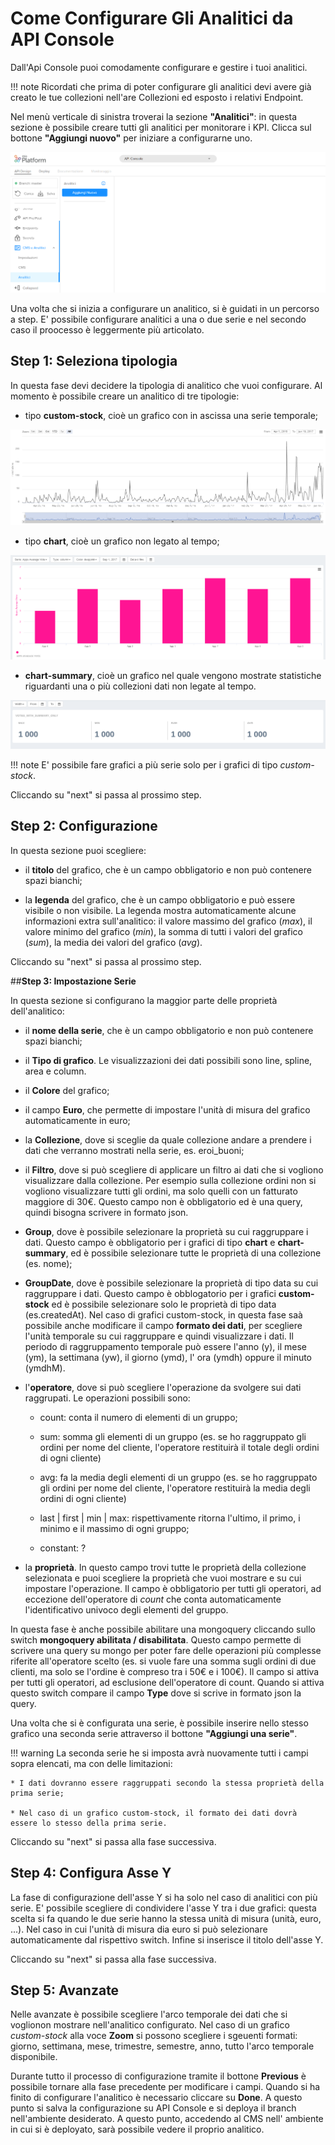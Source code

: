 # Come Configurare Gli Analitici da API Console

Dall'Api Console puoi comodamente configurare e gestire i tuoi analitici.

!!! note
    Ricordati che prima di poter configurare gli analitici devi avere già creato le tue collezioni nell'are Collezioni ed esposto i relativi Endpoint.

Nel menù verticale di sinistra troverai la sezione **"Analitici"**: in questa sezione è possibile creare tutti gli analitici per monitorare i KPI. Clicca sul bottone **"Aggiungi nuovo"** per iniziare a configurarne uno.

![](img/add_new.PNG)


Una volta che si inizia a configurare un analitico, si è guidati in un percorso a step. E' possibile configurare analitici a una o due serie e nel secondo caso il proocesso è leggermente più articolato.

## **Step 1: Seleziona tipologia**

In questa fase devi decidere la tipologia di analitico che vuoi configurare. Al momento è possibile creare un analitico di tre tipologie:

* tipo **custom-stock**, cioè un grafico con in ascissa una serie temporale;


![](img/stock.PNG)

* tipo **chart**, cioè un grafico non legato al tempo;


![](img/chart.PNG)

* **chart-summary**, cioè un grafico nel quale vengono mostrate statistiche riguardanti una o più collezioni dati non legate al tempo.


![](img/chart-summary.PNG)

!!! note
    E' possibile fare grafici a più serie solo per i grafici di tipo *custom-stock*.


Cliccando su "next" si passa al prossimo step.


## **Step 2: Configurazione**

In questa sezione puoi scegliere:

* il **titolo** del grafico, che è un campo obbligatorio e non può contenere spazi bianchi;

* la **legenda** del grafico, che è un campo obbligatorio e può essere visibile o non visibile. La legenda mostra automaticamente alcune informazioni extra sull'analitico: il valore massimo del grafico (*max*), il valore minimo del grafico (*min*), la somma di tutti i valori del grafico (*sum*), la media dei valori del grafico (*avg*).

Cliccando su "next" si passa al prossimo step.

##**Step 3: Impostazione Serie**

In questa sezione si configurano la maggior parte delle proprietà dell'analitico:

* il **nome della serie**, che è un campo obbligatorio e non può contenere spazi bianchi;

* il **Tipo di grafico**. Le visualizzazioni dei dati possibili sono line, spline, area e column.

* il **Colore** del grafico;

* il campo **Euro**, che permette di impostare l'unità di misura del grafico automaticamente in euro;

*  la **Collezione**, dove si sceglie da quale collezione andare a prendere i dati che verranno mostrati nella serie, es. eroi_buoni;

* il **Filtro**, dove si può scegliere di applicare un filtro ai dati che si vogliono visualizzare dalla collezione. Per esempio sulla collezione ordini non si vogliono visualizzare tutti gli ordini, ma solo quelli con un fatturato maggiore di 30€. Questo campo non è obbligatorio ed è una query, quindi bisogna scrivere in formato json.

* **Group**, dove è possibile selezionare la proprietà su cui raggruppare i dati. Questo campo è obbligatorio per i grafici di tipo **chart** e **chart-summary**, ed è possibile selezionare tutte le proprietà di una collezione (es. nome);

* **GroupDate**,  dove è possibile selezionare la proprietà di tipo data su cui raggruppare i dati. Questo campo è obblogatorio per i grafici **custom-stock** ed è possibile selezionare solo le proprietà di tipo data (es.createdAt). Nel caso di grafici custom-stock, in questa fase saà possibile anche modificare il campo **formato dei dati**, per scegliere l'unità temporale su cui raggruppare e quindi visualizzare i dati. Il periodo di raggruppamento temporale può essere l'anno (y), il mese (ym), la settimana (yw), il giorno (ymd), l' ora (ymdh) oppure il minuto (ymdhM).

* l'**operatore**, dove si può scegliere l'operazione da svolgere sui dati raggrupati. Le operazioni possibili sono:

  * count: conta il numero di elementi di un gruppo;

  * sum: somma gli elementi di un gruppo (es. se ho raggruppato gli ordini per nome del cliente, l'operatore restituirà il totale degli ordini di ogni cliente)

  * avg: fa la media degli elementi di un gruppo (es. se ho raggruppato gli ordini per nome del cliente, l'operatore restituirà la media degli ordini di ogni cliente)

  * last | first | min | max: rispettivamente ritorna l'ultimo, il primo, i minimo e il massimo di ogni gruppo;

  * constant: ?

* la **proprietà**. In questo campo trovi tutte le proprietà della collezione selezionata e puoi scegliere la proprietà che vuoi mostrare e su cui impostare l'operazione. Il campo è obbligatorio per tutti gli operatori, ad eccezione dell'operatore di *count* che conta automaticamente l'identificativo univoco degli elementi del gruppo.


In questa fase è anche possibile abilitare una mongoquery cliccando sullo switch **mongoquery abilitata / disabilitata**. Questo campo permette di scrivere una query su mongo per poter fare delle operazioni più complesse riferite all'operatore scelto (es. si vuole fare una somma sugli ordini di due clienti, ma solo se l'ordine è compreso tra i 50€ e i 100€). Il campo si attiva per tutti gli operatori, ad esclusione dell'operatore di count. Quando si attiva questo switch compare il campo **Type** dove si scrive in formato json la query.


Una volta che si è configurata una serie, è possibile inserire nello stesso grafico una seconda serie attraverso il bottone **"Aggiungi una serie"**.

!!! warning
    La seconda serie he si imposta avrà nuovamente tutti i campi sopra elencati, ma con delle limitazioni:

    * I dati dovranno essere raggruppati secondo la stessa proprietà della prima serie;

    * Nel caso di un grafico custom-stock, il formato dei dati dovrà essere lo stesso della prima serie.



Cliccando su "next" si passa alla fase successiva.

## **Step 4: Configura Asse Y**

La fase di configurazione dell'asse Y si ha solo nel caso di analitici con più serie. E' possibile scegliere di condividere l'asse Y tra i due grafici: questa scelta si fa quando le due serie hanno la stessa unità di misura (unità, euro, ...). Nel caso in cui l'unità di misura dia euro si può selezionare automaticamente dal rispettivo switch. Infine si inserisce il titolo dell'asse Y.  

Cliccando su "next" si passa alla fase successiva.

## **Step 5: Avanzate**

Nelle avanzate è possibile scegliere l'arco temporale dei dati che si voglionon mostrare nell'analitico configurato. Nel caso di un grafico *custom-stock* alla voce **Zoom** si possono scegliere i sgeuenti formati: giorno, settimana, mese, trimestre, semestre, anno, tutto l'arco temporale disponibile.


Durante tutto il processo di configurazione tramite il bottone **Previous** è possibile tornare alla fase precedente per modificare i campi. Quando si ha finito di configurare l'analitico è necessario cliccare su **Done**. A questo punto si salva la configurazione su API Console e si deploya il branch nell'ambiente desiderato. A questo punto, accedendo al CMS nell' ambiente in cui si è deployato, sarà possibile vedere il proprio analitico.

